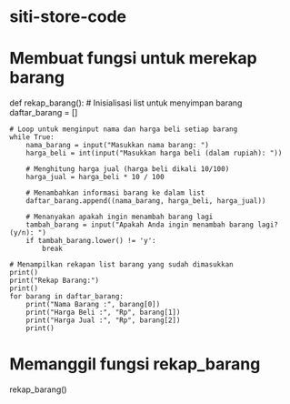 # siti-store-code
# Membuat fungsi untuk merekap barang
def rekap_barang():
    # Inisialisasi list untuk menyimpan barang
    daftar_barang = []

    # Loop untuk menginput nama dan harga beli setiap barang
    while True:
        nama_barang = input("Masukkan nama barang: ")
        harga_beli = int(input("Masukkan harga beli (dalam rupiah): "))

        # Menghitung harga jual (harga beli dikali 10/100)
        harga_jual = harga_beli * 10 / 100

        # Menambahkan informasi barang ke dalam list
        daftar_barang.append((nama_barang, harga_beli, harga_jual))

        # Menanyakan apakah ingin menambah barang lagi
        tambah_barang = input("Apakah Anda ingin menambah barang lagi? (y/n): ")
        if tambah_barang.lower() != 'y':
            break

    # Menampilkan rekapan list barang yang sudah dimasukkan
    print()
    print("Rekap Barang:")
    print()
    for barang in daftar_barang:
        print("Nama Barang :", barang[0])
        print("Harga Beli :", "Rp", barang[1])
        print("Harga Jual :", "Rp", barang[2])
        print()

# Memanggil fungsi rekap_barang
rekap_barang()
